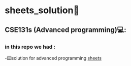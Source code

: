 # sheets_solution👋
## **CSE131s** (Advanced programming)💻:
### in this repo we had :
-⌨️solution for advanced programming [sheets](https://github.com/shahed137003/java/tree/master/sheets)
